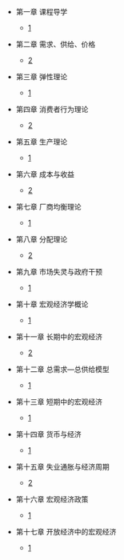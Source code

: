 * 第一章 课程导学
  * [1](pages/Index.md)


* 第二章 需求、供给、价格
  * [2](pages/Index.md)


* 第三章 弹性理论
  * [1](pages/Index.md)


* 第四章 消费者行为理论
  * [2](pages/Index.md)


* 第五章 生产理论
  * [1](pages/Index.md)


* 第六章 成本与收益
  * [2](pages/Index.md)


* 第七章 厂商均衡理论
  * [1](pages/Index.md)


* 第八章 分配理论
  * [2](pages/Index.md)



* 第九章 市场失灵与政府干预
  * [1](pages/Index.md)



* 第十章 宏观经济学概论
  * [1](pages/Index.md)


* 第十一章 长期中的宏观经济
  * [2](pages/Index.md)



* 第十二章 总需求—总供给模型
  * [1](pages/Index.md)


* 第十三章 短期中的宏观经济
  * [1](pages/Index.md)



* 第十四章 货币与经济
  * [1](pages/Index.md)


* 第十五章 失业通胀与经济周期
  * [2](pages/Index.md)



* 第十六章 宏观经济政策
  * [1](pages/Index.md)


* 第十七章 开放经济中的宏观经济
  * [1](pages/Index.md)